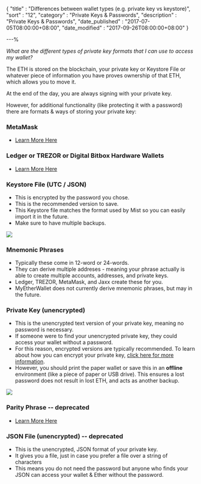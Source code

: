 {
"title" : "Differences between wallet types (e.g. private key vs keystore)",
"sort" : "12",
"category" : "Private Keys & Passwords",
"description" : "Private Keys & Passwords",
"date_published" : "2017-07-05T08:00:00+08:00",
"date_modified" : "2017-09-26T08:00:00+08:00"
}

---%

_What are the different types of private key formats that I can use to access my wallet?_

The ETH is stored on the blockchain, your private key or Keystore File or whatever piece of information you have proves ownership of that ETH, which allows you to move it.

At the end of the day, you are always signing with your private key.

However, for additional functionality (like protecting it with a password) there are formats & ways of storing your private key:

### MetaMask

* [Learn More Here](https://myetherwallet.github.io/knowledge-base/migration/moving-from-private-key-to-metamask.html)

### Ledger or TREZOR or Digital Bitbox Hardware Wallets

* [Learn More Here](https://myetherwallet.github.io/knowledge-base/hardware-wallet-recommends)

### Keystore File (UTC / JSON)

* This is encrypted by the password you chose.
* This is the recommended version to save.
* This Keystore file matches the format used by Mist so you can easily import it in the future.
* Make sure to have multiple backups.

![](https://myetherwallet.github.io/knowledge-base/images/wallet-types/keystore-file.jpg)

### Mnemonic Phrases

* Typically these come in 12-word or 24-words.
* They can derive multiple addreses - meaning your phrase actually is able to create multiple accounts, addresses, and private keys.
* Ledger, TREZOR, MetaMask, and Jaxx create these for you.
* MyEtherWallet does not currently derive mnemonic phrases, but may in the future.

### Private Key (unencrypted)

* This is the unencrypted text version of your private key, meaning no password is necessary.
* If someone were to find your unencrypted private key, they could access your wallet without a password.
* For this reason, encrypted versions are typically recommended. To learn about how you can encrypt your private key, [click here for more information](https://myetherwallet.github.io/knowledge-base/private-keys-passwords/how-to-change-ethereum-account-password-unencrypted-encrypted.html).
* However, you should print the paper wallet or save this in an **offline** environment (like a piece of paper or USB drive). This ensures a lost password does not result in lost ETH, and acts as another backup.

![](https://myetherwallet.github.io/knowledge-base/images/wallet-types/private-key.jpg)

### Parity Phrase -- deprecated

* [Learn More Here](https://myetherwallet.github.io/knowledge-base/parity-phrases-no-longer-supported)

### JSON File (unencrypted) -- deprecated

* This is the unencrypted, JSON format of your private key.
* It gives you a file, just in case you prefer a file over a string of characters
* This means you do not need the password but anyone who finds your JSON can access your wallet & Ether without the password.
